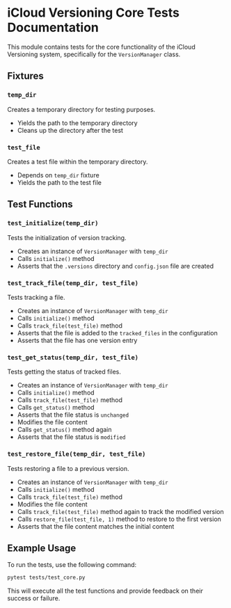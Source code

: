 # iCloud Versioning Core Tests Documentation

This module contains tests for the core functionality of the iCloud Versioning system, specifically for the `VersionManager` class.

## Fixtures

### `temp_dir`

Creates a temporary directory for testing purposes.

- Yields the path to the temporary directory
- Cleans up the directory after the test

### `test_file`

Creates a test file within the temporary directory.

- Depends on `temp_dir` fixture
- Yields the path to the test file

## Test Functions

### `test_initialize(temp_dir)`

Tests the initialization of version tracking.

- Creates an instance of `VersionManager` with `temp_dir`
- Calls `initialize()` method
- Asserts that the `.versions` directory and `config.json` file are created

### `test_track_file(temp_dir, test_file)`

Tests tracking a file.

- Creates an instance of `VersionManager` with `temp_dir`
- Calls `initialize()` method
- Calls `track_file(test_file)` method
- Asserts that the file is added to the `tracked_files` in the configuration
- Asserts that the file has one version entry

### `test_get_status(temp_dir, test_file)`

Tests getting the status of tracked files.

- Creates an instance of `VersionManager` with `temp_dir`
- Calls `initialize()` method
- Calls `track_file(test_file)` method
- Calls `get_status()` method
- Asserts that the file status is `unchanged`
- Modifies the file content
- Calls `get_status()` method again
- Asserts that the file status is `modified`

### `test_restore_file(temp_dir, test_file)`

Tests restoring a file to a previous version.

- Creates an instance of `VersionManager` with `temp_dir`
- Calls `initialize()` method
- Calls `track_file(test_file)` method
- Modifies the file content
- Calls `track_file(test_file)` method again to track the modified version
- Calls `restore_file(test_file, 1)` method to restore to the first version
- Asserts that the file content matches the initial content

## Example Usage

To run the tests, use the following command:

```bash
pytest tests/test_core.py
```

This will execute all the test functions and provide feedback on their success or failure.
